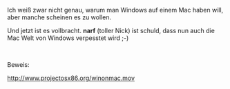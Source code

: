 <html><body><p>Ich weiß zwar nicht genau, warum man Windows auf einem Mac haben will, aber manche scheinen es zu wollen.<br>

Und jetzt ist es vollbracht. <strong>narf</strong> (toller Nick) ist schuld, dass nun auch die Mac Welt von Windows verpesstet wird ;-)<br>

<br>

Beweis:<br>

<a href="http://www.projectosx86.org/winonmac.mov">http://www.projectosx86.org/winonmac.mov</a></p></body></html>